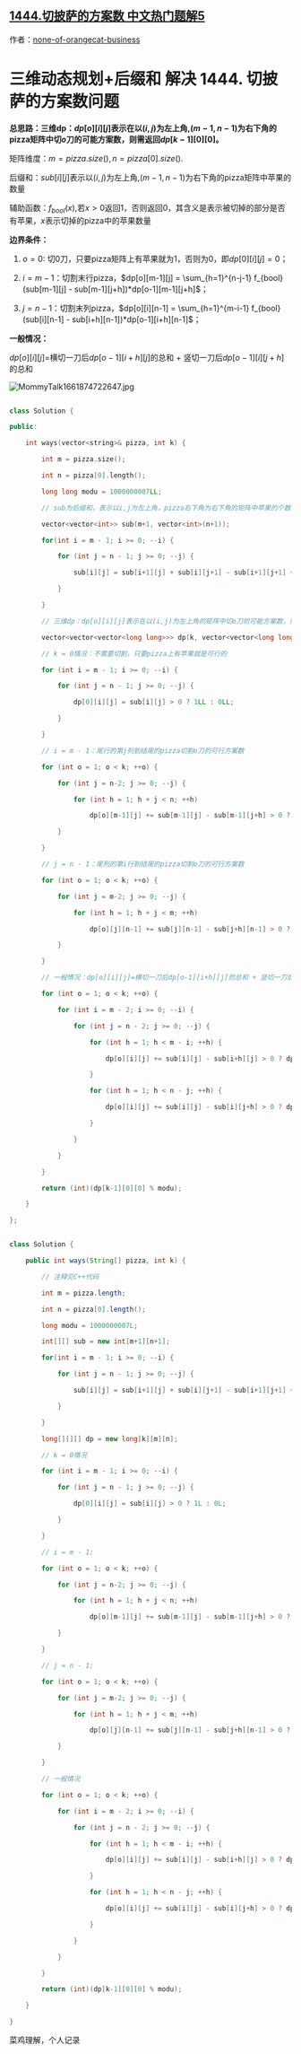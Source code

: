 ## [1444.切披萨的方案数 中文热门题解5](https://leetcode.cn/problems/number-of-ways-of-cutting-a-pizza/solutions/100000/dong-tai-by-exciting-tesladmw-whcr)

作者：[none-of-orangecat-business](https://leetcode.cn/u/none-of-orangecat-business)
# 三维动态规划+后缀和 解决 1444. 切披萨的方案数问题

**总思路：三维dp：$dp[o][i][j]$表示在以$(i,j)$为左上角,$(m-1,n-1)$为右下角的pizza矩阵中切$o$刀的可能方案数，则需返回$dp[k-1][0][0]$。**

矩阵维度：$m = pizza.size(), n = pizza[0].size()$.
后缀和：$sub[i][j]$表示以$(i,j)$为左上角,$(m-1,n-1)$为右下角的pizza矩阵中苹果的数量
辅助函数：$f_{bool}(x)$,若$x>0$返回1，否则返回0，其含义是表示被切掉的部分是否有苹果，$x$表示切掉的pizza中的苹果数量

**边界条件：**
1. $o = 0$: 切0刀，只要pizza矩阵上有苹果就为1，否则为0，即$dp[0][i][j] = 0$；
2. $i = m - 1$：切割末行pizza，$dp[o][m-1][j] = \sum_{h=1}^{n-j-1} f_{bool}(sub[m-1][j] - sub[m-1][j+h])*dp[o-1][m-1][j+h]$；
3. $j = n - 1$：切割末列pizza，$dp[o][i][n-1] = \sum_{h=1}^{m-i-1} f_{bool}(sub[i][n-1] - sub[i+h][n-1])*dp[o-1][i+h][n-1]$；

**一般情况：**
$dp[o][i][j]$=横切一刀后$dp[o-1][i+h][j]$的总和 + 竖切一刀后$dp[o-1][i][j+h]$的总和
![MommyTalk1661874722647.jpg](https://pic.leetcode-cn.com/1661874763-yONQcI-MommyTalk1661874722647.jpg)




```C++ []
class Solution {
public:
    int ways(vector<string>& pizza, int k) {
        int m = pizza.size();
        int n = pizza[0].length();
        long long modu = 1000000007LL;
        // sub为后缀和，表示以i,j为左上角，pizza右下角为右下角的矩阵中苹果的个数
        vector<vector<int>> sub(m+1, vector<int>(n+1));
        for(int i = m - 1; i >= 0; --i) {
            for (int j = n - 1; j >= 0; --j) {
                sub[i][j] = sub[i+1][j] + sub[i][j+1] - sub[i+1][j+1] + (pizza[i][j] == 'A' ? 1 : 0);
            }
        }
        // 三维dp：dp[o][i][j]表示在以(i,j)为左上角的矩阵中切o刀的可能方案数，则需返回dp[k-1][0][0]
        vector<vector<vector<long long>>> dp(k, vector<vector<long long>>(m,vector<long long>(n)));
        // k = 0情况：不需要切割，只要pizza上有苹果就是可行的
        for (int i = m - 1; i >= 0; --i) {
            for (int j = n - 1; j >= 0; --j) {
                dp[0][i][j] = sub[i][j] > 0 ? 1LL : 0LL;
            }
        }
        // i = m - 1：尾行的第j列到结尾的pizza切割o刀的可行方案数
        for (int o = 1; o < k; ++o) {
            for (int j = n-2; j >= 0; --j) {
                for (int h = 1; h + j < n; ++h) 
                    dp[o][m-1][j] += sub[m-1][j] - sub[m-1][j+h] > 0 ? dp[o-1][m-1][j+h] : 0LL;
            }
        }
        // j = n - 1：尾列的第i行到结尾的pizza切割o刀的可行方案数
        for (int o = 1; o < k; ++o) {
            for (int j = m-2; j >= 0; --j) {
                for (int h = 1; h + j < m; ++h) 
                    dp[o][j][n-1] += sub[j][n-1] - sub[j+h][n-1] > 0 ? dp[o-1][j+h][n-1] : 0LL;
            }
        }
        // 一般情况：dp[o][i][j]=横切一刀后dp[o-1][i+h][j]的总和 + 竖切一刀后dp[o-1][i][j+h]的总和
        for (int o = 1; o < k; ++o) {
            for (int i = m - 2; i >= 0; --i) {
                for (int j = n - 2; j >= 0; --j) {
                    for (int h = 1; h < m - i; ++h) {
                        dp[o][i][j] += sub[i][j] - sub[i+h][j] > 0 ? dp[o-1][i+h][j] : 0LL;
                    }
                    for (int h = 1; h < n - j; ++h) {
                        dp[o][i][j] += sub[i][j] - sub[i][j+h] > 0 ? dp[o-1][i][j+h] : 0LL;
                    }
                }
            }
        }
        return (int)(dp[k-1][0][0] % modu);
    }
};
```
```Java []
class Solution {
    public int ways(String[] pizza, int k) {
        // 注释见C++代码
        int m = pizza.length;
        int n = pizza[0].length();
        long modu = 1000000007L;
        int[][] sub = new int[m+1][n+1];
        for(int i = m - 1; i >= 0; --i) {
            for (int j = n - 1; j >= 0; --j) {
                sub[i][j] = sub[i+1][j] + sub[i][j+1] - sub[i+1][j+1] + (pizza[i].charAt(j) == 'A' ? 1 : 0);
            }
        }
        long[][][] dp = new long[k][m][n];
        // k = 0情况
        for (int i = m - 1; i >= 0; --i) {
            for (int j = n - 1; j >= 0; --j) {
                dp[0][i][j] = sub[i][j] > 0 ? 1L : 0L;
            }
        }
        // i = m - 1;
        for (int o = 1; o < k; ++o) {
            for (int j = n-2; j >= 0; --j) {
                for (int h = 1; h + j < n; ++h)
                    dp[o][m-1][j] += sub[m-1][j] - sub[m-1][j+h] > 0 ? dp[o-1][m-1][j+h] : 0L;
            }
        }
        // j = n - 1;
        for (int o = 1; o < k; ++o) {
            for (int j = m-2; j >= 0; --j) {
                for (int h = 1; h + j < m; ++h)
                    dp[o][j][n-1] += sub[j][n-1] - sub[j+h][n-1] > 0 ? dp[o-1][j+h][n-1] : 0L;
            }
        }
        // 一般情况
        for (int o = 1; o < k; ++o) {
            for (int i = m - 2; i >= 0; --i) {
                for (int j = n - 2; j >= 0; --j) {
                    for (int h = 1; h < m - i; ++h) {
                        dp[o][i][j] += sub[i][j] - sub[i+h][j] > 0 ? dp[o-1][i+h][j] : 0L;
                    }
                    for (int h = 1; h < n - j; ++h) {
                        dp[o][i][j] += sub[i][j] - sub[i][j+h] > 0 ? dp[o-1][i][j+h] : 0L;
                    }
                }
            }
        }
        return (int)(dp[k-1][0][0] % modu);
    }
}
```

菜鸡理解，个人记录